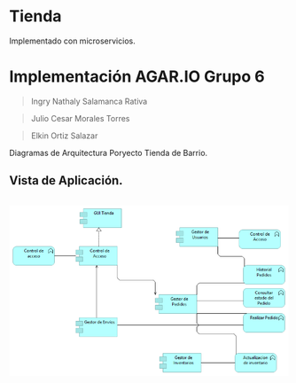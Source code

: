 # Tienda
Implementado con microservicios.


# Implementación AGAR.IO  Grupo 6

> Ingry Nathaly Salamanca Rativa

> Julio Cesar Morales Torres

> Elkin Ortiz Salazar

Diagramas de Arquitectura Poryecto Tienda de Barrio.



## Vista de Aplicación.
```sh

```
![](imágenes/Aplicación.png)

